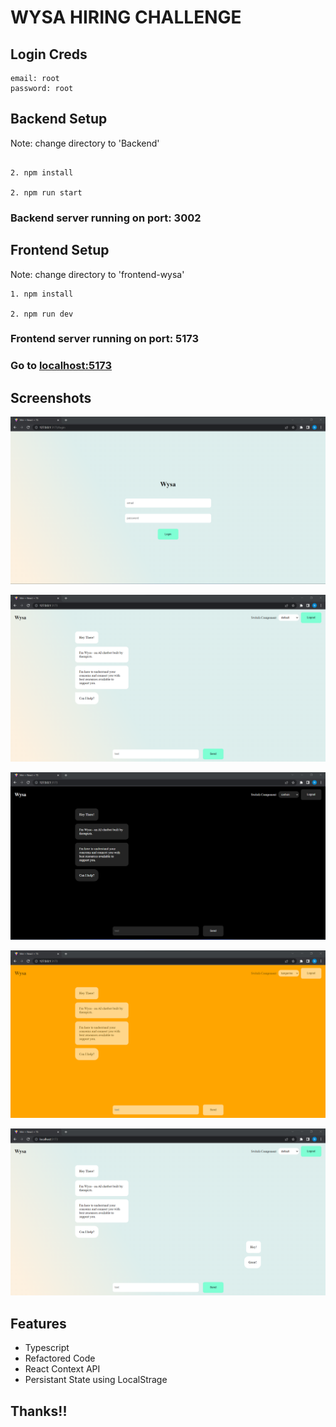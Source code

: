 # WYSA HIRING CHALLENGE

## Login Creds

```
email: root
password: root

```

## Backend Setup

Note: change directory to 'Backend'

```

2. npm install

2. npm run start

```

### Backend server running on port: 3002

## Frontend Setup

Note: change directory to 'frontend-wysa'

```
1. npm install

2. npm run dev

```

### Frontend server running on port: 5173
### Go to [localhost:5173](localhost:5173/)

## Screenshots

![](./docs//s1.png)

![](./docs/s2.png)

![](./docs/s3.png)

![](./docs/s4.png)

![](./docs/s5.png)

## Features

- Typescript
- Refactored Code
- React Context API
- Persistant State using LocalStrage


## Thanks!!
